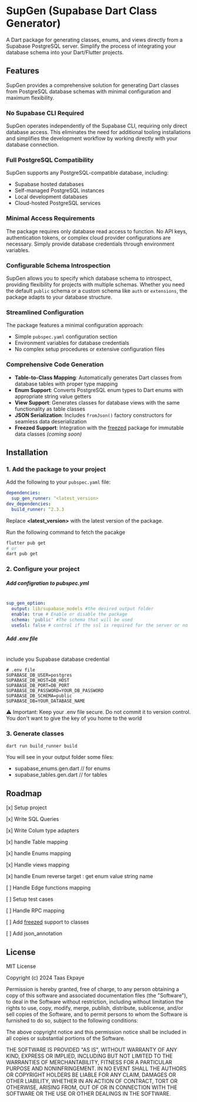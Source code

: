 # SupGen (Supabase Dart Class Generator)

A Dart package for generating classes, enums, and views directly from a Supabase PostgreSQL server. Simplify the process of integrating your database schema into your Dart/Flutter projects.

## Features

SupGen provides a comprehensive solution for generating Dart classes from PostgreSQL database schemas with minimal configuration and maximum flexibility.

### No Supabase CLI Required
SupGen operates independently of the Supabase CLI, requiring only direct database access. This eliminates the need for additional tooling installations and simplifies the development workflow by working directly with your database connection.

### Full PostgreSQL Compatibility
SupGen supports any PostgreSQL-compatible database, including:
- Supabase hosted databases
- Self-managed PostgreSQL instances
- Local development databases
- Cloud-hosted PostgreSQL services

### Minimal Access Requirements
The package requires only database read access to function. No API keys, authentication tokens, or complex cloud provider configurations are necessary. Simply provide database credentials through environment variables.

### Configurable Schema Introspection
SupGen allows you to specify which database schema to introspect, providing flexibility for projects with multiple schemas. Whether you need the default `public` schema or a custom schema like `auth` or `extensions`, the package adapts to your database structure.

### Streamlined Configuration
The package features a minimal configuration approach:
- Simple `pubspec.yaml` configuration section
- Environment variables for database credentials
- No complex setup procedures or extensive configuration files

### Comprehensive Code Generation
- **Table-to-Class Mapping**: Automatically generates Dart classes from database tables with proper type mapping
- **Enum Support**: Converts PostgreSQL enum types to Dart enums with appropriate string value getters
- **View Support**: Generates classes for database views with the same functionality as table classes
- **JSON Serialization**: Includes `fromJson()` factory constructors for seamless data deserialization
- **Freezed Support**: Integration with the [freezed](https://pub.dev/packages/freezed) package for immutable data classes *(coming soon)*

## Installation

### 1. Add the package to your project

Add the following to your `pubspec.yaml` file:

```yaml
dependencies:
  sup_gen_runner: ^<latest_version>
dev_dependencies:
  build_runner: ^2.3.3
```

Replace **<latest_version>** with the latest version of the package.

Run the following command to fetch the pacakge
```bash
flutter pub get
# or
dart pub get
```

### 2. Configure your project
##### Add configration to pubspec.yml
#
```yaml
sup_gen_option:
  output: lib/supabase_models #the desired output folder 
  enable: true # Enable or disable the package 
  schema: 'public' #The schema that will be used
  useSsl: false # control if the ssl is required for the server or no
```
##### Add .env file
#
include you Supabase database credential

```env
# .env file
SUPABASE_DB_USER=postgres
SUPABASE_DB_HOST=DB_HOST
SUPABASE_DB_PORT=DB_PORT
SUPABASE_DB_PASSWORD=YOUR_DB_PASSWORD
SUPABASE_DB_SCHEMA=public
SUPABASE_DB=YOUR_DATABASE_NAME
```
⚠️ Important: Keep your .env file secure. Do not commit it to version control. You don't want to give the key of you home to the world


### 3. Generate classes

```bash
dart run build_runner build
```
You will see in your output folder some files:
-  supabase_enums.gen.dart  // for enums
-  supabase_tables.gen.dart // for tables




## Roadmap

[x] Setup project 

[x] Write SQL Queries

[x] Write Colum type adapters 

[x] handle Table mapping

[x] handle Enums mapping

[x] Handle views mapping

[x] handle Enum reverse target : get enum value string name

[ ] Handle Edge functions mapping

[ ] Setup test cases

[ ] Handle RPC mapping

[ ]  Add  [freezed](https://pub.dev/packages/freezed) support to classes

[ ] Add json_annotation
## License

MIT License

Copyright (c) 2024 Taas Ekpaye

Permission is hereby granted, free of charge, to any person obtaining a copy
of this software and associated documentation files (the "Software"), to deal
in the Software without restriction, including without limitation the rights
to use, copy, modify, merge, publish, distribute, sublicense, and/or sell
copies of the Software, and to permit persons to whom the Software is
furnished to do so, subject to the following conditions:

The above copyright notice and this permission notice shall be included in all
copies or substantial portions of the Software.

THE SOFTWARE IS PROVIDED "AS IS", WITHOUT WARRANTY OF ANY KIND, EXPRESS OR
IMPLIED, INCLUDING BUT NOT LIMITED TO THE WARRANTIES OF MERCHANTABILITY,
FITNESS FOR A PARTICULAR PURPOSE AND NONINFRINGEMENT. IN NO EVENT SHALL THE
AUTHORS OR COPYRIGHT HOLDERS BE LIABLE FOR ANY CLAIM, DAMAGES OR OTHER
LIABILITY, WHETHER IN AN ACTION OF CONTRACT, TORT OR OTHERWISE, ARISING FROM,
OUT OF OR IN CONNECTION WITH THE SOFTWARE OR THE USE OR OTHER DEALINGS IN THE
SOFTWARE.

